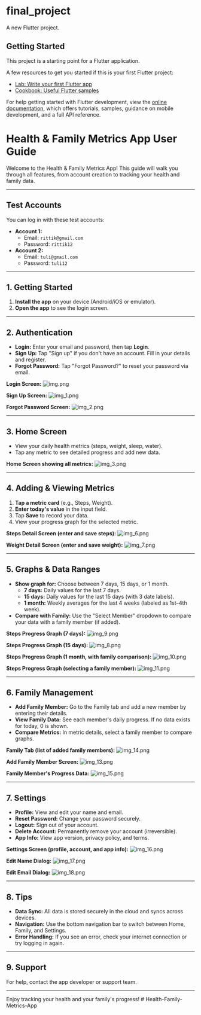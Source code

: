 # final_project

A new Flutter project.

## Getting Started

This project is a starting point for a Flutter application.

A few resources to get you started if this is your first Flutter project:

- [Lab: Write your first Flutter app](https://docs.flutter.dev/get-started/codelab)
- [Cookbook: Useful Flutter samples](https://docs.flutter.dev/cookbook)

For help getting started with Flutter development, view the
[online documentation](https://docs.flutter.dev/), which offers tutorials,
samples, guidance on mobile development, and a full API reference.

# Health & Family Metrics App User Guide

Welcome to the Health & Family Metrics App! This guide will walk you through all features, from account creation to tracking your health and family data.

---

## Test Accounts

You can log in with these test accounts:

- **Account 1:**
  - Email: `rittik@gmail.com`
  - Password: `rittik12`
- **Account 2:**
  - Email: `tuli@gmail.com`
  - Password: `tuli12`

---

## 1. Getting Started

1. **Install the app** on your device (Android/iOS or emulator).
2. **Open the app** to see the login screen.

---

## 2. Authentication

- **Login:** Enter your email and password, then tap **Login**.
- **Sign Up:** Tap "Sign up" if you don't have an account. Fill in your details and register.
- **Forgot Password:** Tap "Forgot Password?" to reset your password via email.

**Login Screen:**
![img.png](img.png)

**Sign Up Screen:**
![img_1.png](img_1.png)

**Forgot Password Screen:**
![img_2.png](img_2.png)

---

## 3. Home Screen

- View your daily health metrics (steps, weight, sleep, water).
- Tap any metric to see detailed progress and add new data.

**Home Screen showing all metrics:**
![img_3.png](img_3.png)

---

## 4. Adding & Viewing Metrics

1. **Tap a metric card** (e.g., Steps, Weight).
2. **Enter today's value** in the input field.
3. Tap **Save** to record your data.
4. View your progress graph for the selected metric.

**Steps Detail Screen (enter and save steps):**
![img_6.png](img_6.png)

**Weight Detail Screen (enter and save weight):**
![img_7.png](img_7.png)

---

## 5. Graphs & Data Ranges

- **Show graph for:** Choose between 7 days, 15 days, or 1 month.
  - **7 days:** Daily values for the last 7 days.
  - **15 days:** Daily values for the last 15 days (with 3 date labels).
  - **1 month:** Weekly averages for the last 4 weeks (labeled as 1st–4th week).
- **Compare with Family:** Use the "Select Member" dropdown to compare your data with a family member (if added).

**Steps Progress Graph (7 days):**
![img_9.png](img_9.png)

**Steps Progress Graph (15 days):**
![img_8.png](img_8.png)

**Steps Progress Graph (1 month, with family comparison):**
![img_10.png](img_10.png)

**Steps Progress Graph (selecting a family member):**
![img_11.png](img_11.png)

---

## 6. Family Management

- **Add Family Member:** Go to the Family tab and add a new member by entering their details.
- **View Family Data:** See each member's daily progress. If no data exists for today, 0 is shown.
- **Compare Metrics:** In metric details, select a family member to compare graphs.

**Family Tab (list of added family members):**
![img_14.png](img_14.png)

**Add Family Member Screen:**
![img_13.png](img_13.png)

**Family Member's Progress Data:**
![img_15.png](img_15.png)

---

## 7. Settings

- **Profile:** View and edit your name and email.
- **Reset Password:** Change your password securely.
- **Logout:** Sign out of your account.
- **Delete Account:** Permanently remove your account (irreversible).
- **App Info:** View app version, privacy policy, and terms.

**Settings Screen (profile, account, and app info):**
![img_16.png](img_16.png)

**Edit Name Dialog:**
![img_17.png](img_17.png)

**Edit Email Dialog:**
![img_18.png](img_18.png)

---

## 8. Tips

- **Data Sync:** All data is stored securely in the cloud and syncs across devices.
- **Navigation:** Use the bottom navigation bar to switch between Home, Family, and Settings.
- **Error Handling:** If you see an error, check your internet connection or try logging in again.

---

## 9. Support

For help, contact the app developer or support team.

---

Enjoy tracking your health and your family's progress!
#   H e a l t h - F a m i l y - M e t r i c s - A p p  
 